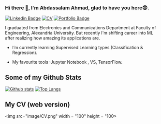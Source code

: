 ### Hi there 👋, I'm Abdassalam Ahmad, glad to have you here:sunglasses:.

<!--


- 🔭 I’m currently working on ...

- 👯 I’m looking to collaborate on ...
- 🤔 I’m looking for help with ...
- 💬 Ask me about ...
- 📫 How to reach me: ...
- 😄 Pronouns: ...
- ⚡ Fun fact: ...
-->



[![Linkedin Badge](https://img.shields.io/badge/-AbdassalamAhmad-0072b1?style=flat&logo=Linkedin&logoColor=white&link=https://www.linkedin.com/in/Abdassalam-Ahmad/)](https://www.linkedin.com/in/Abdassalam-Ahmad/) 
[![CV](https://img.shields.io/badge/CV-web-blue)](https://sway.office.com/63nefT71BPK03a4o)
[![Portfolio Badge](https://img.shields.io/badge/portfolio-web-blue?style=flat&link=https://abdassalamahmad.github.io/)](https://abdassalamahmad.github.io/)
<p align='left'>I graduated from Electronics and Communications Department at Faculty of Engineering, Alexandria University. 
But recently I'm shifting career into ML after realizing how amazing its applications are.</p> 


- I’m currently learning Supervised Learning types (Classification & Regression).

- My favourite tools :Jupyter Notebook , VS, TensorFlow.





## Some of my Github Stats
<!--<p align=left> <img src=https://komarev.com/ghpvc/?username=AbdassalamAhmad alt=AbdassalamAhmad /> </p>-->

[![Github stats](https://github-readme-stats.vercel.app/api?username=AbdassalamAhmad&show_icons=true&include_all_commits=true)](https://github.com/AbdassalamAhmad/github-readme-stats)
[![Top Langs](https://github-readme-stats.vercel.app/api/top-langs/?username=AbdassalamAhmad&layout=compact)](https://github.com/AbdassalamAhmad/github-readme-stats)


## My CV (web version)
<img src="image/CV.png" width = "100" height = "100>
